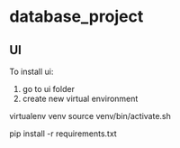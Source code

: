 # database_project


## UI
To install ui: 

1. go to ui folder
2. create new virtual environment

virtualenv venv
source venv/bin/activate.sh

pip install -r requirements.txt


